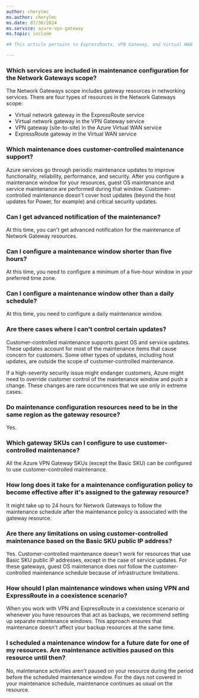 ```yaml
---
author: cherylmc
ms.author: cherylmc
ms.date: 07/30/2024
ms.service: azure-vpn-gateway
ms.topic: include

## This article pertains to ExpressRoute, VPN Gateway, and Virtual WAN FAQs. If you need to add something that **doesn't** apply to all 3 of these services, go to the FAQ and update the FAQ section of the specific service that your additional information applies to, using the exact format below. Add your information after the include in that section.

---
```


### Which services are included in maintenance configuration for the Network Gateways scope? 

The Network Gateways scope includes gateway resources in networking services. There are four types of resources in the Network Gateways scope:

* Virtual network gateway in the ExpressRoute service
* Virtual network gateway in the VPN Gateway service
* VPN gateway (site-to-site) in the Azure Virtual WAN service
* ExpressRoute gateway in the Virtual WAN service

### Which maintenance does customer-controlled maintenance support?

Azure services go through periodic maintenance updates to improve functionality, reliability, performance, and security. After you configure a maintenance window for your resources, guest OS maintenance and service maintenance are performed during that window. Customer-controlled maintenance doesn't cover host updates (beyond the host updates for Power, for example) and critical security updates.

### Can I get advanced notification of the maintenance?

At this time, you can't get advanced notification for the maintenance of Network Gateway resources.

### Can I configure a maintenance window shorter than five hours?

At this time, you need to configure a minimum of a five-hour window in your preferred time zone.

### Can I configure a maintenance window other than a daily schedule?

At this time, you need to configure a daily maintenance window.

### Are there cases where I can't control certain updates?

Customer-controlled maintenance supports guest OS and service updates. These updates account for most of the maintenance items that cause concern for customers. Some other types of updates, including host updates, are outside the scope of customer-controlled maintenance.

If a high-severity security issue might endanger customers, Azure might need to override customer control of the maintenance window and push a change. These changes are rare occurrences that we use only in extreme cases.

### Do maintenance configuration resources need to be in the same region as the gateway resource?

Yes.

### Which gateway SKUs can I configure to use customer-controlled maintenance?

All the Azure VPN Gateway SKUs (except the Basic SKU) can be configured to use customer-controlled maintenance.

### How long does it take for a maintenance configuration policy to become effective after it's assigned to the gateway resource?

It might take up to 24 hours for Network Gateways to follow the maintenance schedule after the maintenance policy is associated with the gateway resource.  

### Are there any limitations on using customer-controlled maintenance based on the Basic SKU public IP address?

Yes. Customer-controlled maintenance doesn't work for resources that use Basic SKU public IP addresses, except in the case of service updates. For these gateways, guest OS maintenance does *not* follow the customer-controlled maintenance schedule because of infrastructure limitations.

### How should I plan maintenance windows when using VPN and ExpressRoute in a coexistence scenario?

When you work with VPN and ExpressRoute in a coexistence scenario or whenever you have resources that act as backups, we recommend setting up separate maintenance windows. This approach ensures that maintenance doesn't affect your backup resources at the same time.

### I scheduled a maintenance window for a future date for one of my resources. Are maintenance activities paused on this resource until then?

No, maintenance activities aren't paused on your resource during the period before the scheduled maintenance window. For the days not covered in your maintenance schedule, maintenance continues as usual on the resource.
